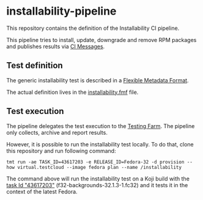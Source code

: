# installability-pipeline

This repository contains the definition of the Installability CI pipeline.

This pipeline tries to install, update, downgrade and remove RPM packages and publishes results via [CI Messages](https://pagure.io/fedora-ci/messages).

## Test definition

The generic installability test is described in a [Flexible Metadata Format](https://pagure.io/fedora-ci/metadata).

The actual definition lives in the [installability.fmf](installability.fmf) file.

## Test execution

The pipeline delegates the test execution to the [Testing Farm](https://api.dev.testing-farm.io). The pipeline only collects, archive and report results.

However, it is possible to run the installability test locally. To do that, clone this repository and run following command:

```shell
tmt run -ae TASK_ID=43617203 -e RELEASE_ID=Fedora-32 -d provision --how virtual.testcloud --image fedora plan --name /installability
```

The command above will run the installability test on a Koji build with the [task Id "43617203"](https://koji.fedoraproject.org/koji/taskinfo?taskID=43617203) (f32-backgrounds-32.1.3-1.fc32) and it tests it in the context of the latest Fedora.
